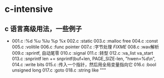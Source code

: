 # c-intensive
## c 语言高级用法，一些例子
- 001.c	:%d %u %lu %p %x
002.c	:static
003.c	:malloc free
004.c	:const
005.c	:volitile
006.c	:func pointer
007.c	:字节处理 _FIXME_
008.c	:wav解析
009.c	:sprintf, 自动尾零
010.c	:signal
011.c	:转型
012.c	:va_list va_start
013.c	:snprintf  len += snprintf(buf+len, PAGE_SIZE-len, "hwen=%d\n",
014.c	:write bits
015.c	:传入一个指针，然后用全局变量指向它
016.c	:bool unsigned long
017.c	:goto
018.c	:string like "\""
